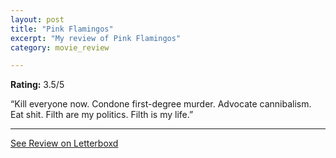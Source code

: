 ```yaml
---
layout: post
title: "Pink Flamingos"
excerpt: "My review of Pink Flamingos"
category: movie_review

---
```


**Rating:** 3.5/5

“Kill everyone now. Condone first-degree murder. Advocate cannibalism. Eat shit. Filth are my politics. Filth is my life.”

<hr>

[See Review on Letterboxd](https://boxd.it/20TiZR)
